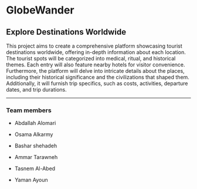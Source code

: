 # GlobeWander
Explore Destinations Worldwide
---
This project aims to create a comprehensive platform showcasing tourist destinations worldwide, offering in-depth information about each location.
The tourist spots will be categorized into medical, ritual, and historical themes.
Each entry will also feature nearby hotels for visitor convenience.
Furthermore, the platform will delve into intricate details about the places, including their historical significance and the civilizations that shaped them.
Additionally, it will furnish trip specifics, such as costs, activities, departure dates, and trip durations.

--- 

### Team members

- Abdallah Alomari

- Osama Alkarmy

- Bashar shehadeh

- Ammar Tarawneh

- Tasnem Al-Abed

- Yaman Ayoun
